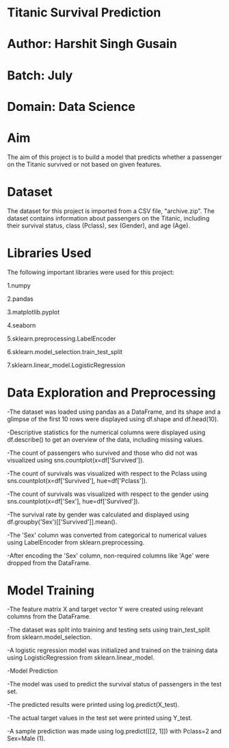 # Titanic Survival Prediction  
# Author: Harshit Singh Gusain 
# Batch: July  
# Domain: Data Science

# Aim
The aim of this project is to build a model that predicts whether a passenger on the Titanic survived or not based on given features.

# Dataset
The dataset for this project is imported from a CSV file, "archive.zip". The dataset contains information about passengers on the Titanic, including their survival status, class (Pclass), sex (Gender), and age (Age).

# Libraries Used
The following important libraries were used for this project:

1.numpy

2.pandas

3.matplotlib.pyplot

4.seaborn

5.sklearn.preprocessing.LabelEncoder

6.sklearn.model_selection.train_test_split

7.sklearn.linear_model.LogisticRegression


# Data Exploration and Preprocessing

-The dataset was loaded using pandas as a DataFrame, and its shape and a glimpse of the first 10 rows were displayed using df.shape and df.head(10).

-Descriptive statistics for the numerical columns were displayed using df.describe() to get an overview of the data, including missing values.

-The count of passengers who survived and those who did not was visualized using sns.countplot(x=df['Survived']).

-The count of survivals was visualized with respect to the Pclass using sns.countplot(x=df['Survived'], hue=df['Pclass']).

-The count of survivals was visualized with respect to the gender using sns.countplot(x=df['Sex'], hue=df['Survived']).

-The survival rate by gender was calculated and displayed using df.groupby('Sex')[['Survived']].mean().

-The 'Sex' column was converted from categorical to numerical values using LabelEncoder from sklearn.preprocessing.

-After encoding the 'Sex' column, non-required columns like 'Age' were dropped from the DataFrame.

# Model Training

-The feature matrix X and target vector Y were created using relevant columns from the DataFrame.

-The dataset was split into training and testing sets using train_test_split from sklearn.model_selection.

-A logistic regression model was initialized and trained on the training data using LogisticRegression from sklearn.linear_model.

-Model Prediction

-The model was used to predict the survival status of passengers in the test set.

-The predicted results were printed using log.predict(X_test).

-The actual target values in the test set were printed using Y_test.

-A sample prediction was made using log.predict([[2, 1]]) with Pclass=2 and Sex=Male (1).
